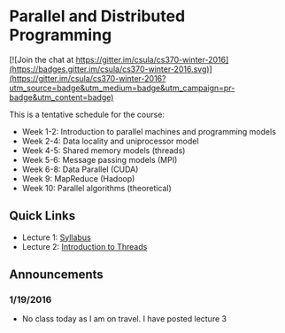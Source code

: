 # Parallel and Distributed Programming

[![Join the chat at https://gitter.im/csula/cs370-winter-2016](https://badges.gitter.im/csula/cs370-winter-2016.svg)](https://gitter.im/csula/cs370-winter-2016?utm_source=badge&utm_medium=badge&utm_campaign=pr-badge&utm_content=badge)

This is a tentative schedule for the course:

* Week 1-2: Introduction to parallel machines and programming models
* Week 2-4: Data locality and uniprocessor model
* Week 4-5: Shared memory models (threads)
* Week 5-6: Message passing models (MPI)
* Week 6-8: Data Parallel (CUDA)
* Week 9: MapReduce (Hadoop)
* Week 10: Parallel algorithms (theoretical)

## Quick Links

* Lecture 1: [Syllabus](Syllabus.md)
* Lecture 2: [Introduction to Threads](notes/week2.md)

## Announcements

### 1/19/2016 

* No class today as I am on travel.  I have posted lecture 3 
